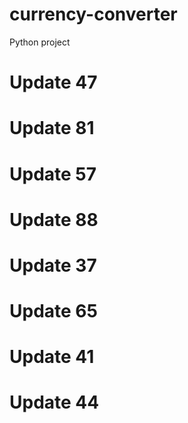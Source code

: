 # currency-converter
Python project
# Update 47
# Update 81
# Update 57
# Update 88
# Update 37
# Update 65
# Update 41
# Update 44
